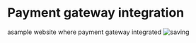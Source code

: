 # Payment gateway integration

asample website where payment gateway integrated
![saving](https://user-images.githubusercontent.com/72417447/159069835-fe96a63f-c4e8-43fe-978d-909883371ebe.PNG)


